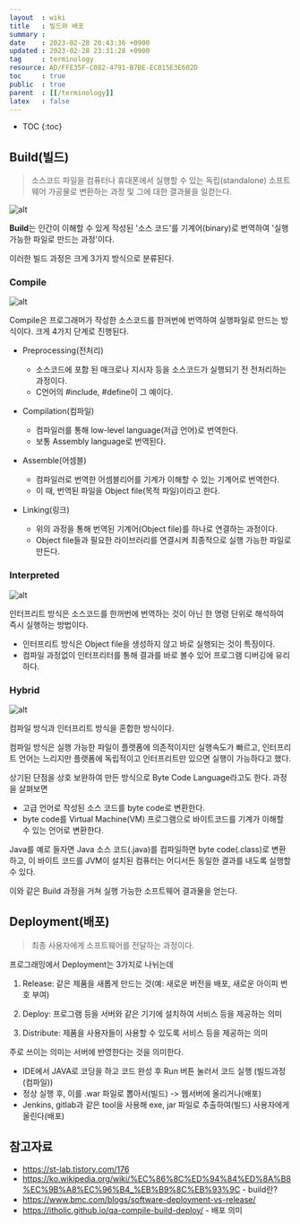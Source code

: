 ```yaml
---
layout  : wiki
title   : 빌드와 배포
summary : 
date    : 2023-02-28 20:43:36 +0900
updated : 2023-02-28 23:31:28 +0900
tag     : terminology
resource: AD/FFE35F-C082-4791-B7BE-EC015E3E602D
toc     : true
public  : true
parent  : [[/terminology]]
latex   : false
---
```

* TOC
{:toc}

## Build(빌드)

> 소스코드 파일을 컴퓨터나 휴대폰에서 실행할 수 있는 독립(standalone) 소프트웨어 가공물로 변환하는 과정 및 그에 대한 결과물을 일컫는다.

![alt](https://img1.daumcdn.net/thumb/R1280x0/?scode=mtistory2&fname=https%3A%2F%2Fblog.kakaocdn.net%2Fdn%2Fd3s6bS%2FbtqNRJdufUI%2FfUfigVgPdDFR8rIAVMdQu1%2Fimg.png)

**Build**는 인간이 이해할 수 있게 작성된 '소스 코드'를 기계어(binary)로 번역하여 '실행 가능한 파일로 만드는 과정'이다. 

이러한 빌드 과정은 크게 3가지 방식으로 분류된다.

### Compile

![alt](https://img1.daumcdn.net/thumb/R1280x0/?scode=mtistory2&fname=https%3A%2F%2Fblog.kakaocdn.net%2Fdn%2FlANHp%2FbtqNU1kYGLA%2FZ5ksDLwxxBxmqTOhgYlb40%2Fimg.png)

Compile은 프로그래머가 작성한 소스코드를 한꺼번에 번역하여 실행파일로 만드는 방식이다. 크게 4가지 단계로 진행된다.

- Preprocessing(전처리) 
  - 소스코드에 포함 된 매크로나 지시자 등을 소스코드가 실행되기 전 전처리하는 과정이다.
  - C언어의 #include, #define이 그 예이다.
    
- Compilation(컴파일)
  - 컴파일러를 통해 low-level language(저급 언어)로 번역한다.
  - 보통 Assembly language로 번역된다.
  
- Assemble(어셈블)
  - 컴파일러로 번역한 어셈블리어를 기계가 이해할 수 있는 기계어로 번역한다.
  - 이 때, 번역된 파일을 Object file(목적 파일)이라고 한다.

- Linking(링크)
  - 위의 과정을 통해 번역된 기계어(Object file)를 하나로 연결하는 과정이다.
  - Object file들과 필요한 라이브러리를 연결시켜 최종적으로 실행 가능한 파일로 만든다.


### Interpreted

![alt](https://img1.daumcdn.net/thumb/R1280x0/?scode=mtistory2&fname=https%3A%2F%2Fblog.kakaocdn.net%2Fdn%2FbO2Oo5%2FbtqOeBdcHxz%2FWlUKczXrK02kNeE787Aa50%2Fimg.png)

인터프리트 방식은 소스코드를 한꺼번에 번역하는 것이 아닌 한 명령 단위로 해석하여 즉시 실행하는 방법이다.

- 인터프리트 방식은 Object file을 생성하지 않고 바로 실행되는 것이 특징이다.
- 컴파일 과정없이 인터프리터를 통해 결과를 바로 볼수 있어 프로그램 디버깅에 유리하다.

### Hybrid

![alt](https://img1.daumcdn.net/thumb/R1920x0/?scode=mtistory2&fname=https%3A%2F%2Fblog.kakaocdn.net%2Fdn%2Fdm5iRN%2FbtqOnyVFdv9%2FakMnSPl9xg5WVxD4eqr6Ok%2Fimg.png)

컴파일 방식과 인터프리트 방식을 혼합한 방식이다. 

컴파일 방식은 실행 가능한 파일이 플랫폼에 의존적이지만 실행속도가 빠르고, 인터프리트 언어는 느리지만 플랫폼에 독립적이고 인터프리트만 있으면 실행이 가능하다고 했다. 

상기된 단점을 상호 보완하여 만든 방식으로 Byte Code Language라고도 한다. 과정을 살펴보면

- 고급 언어로 작성된 소스 코드를 byte code로 변환한다.
- byte code를 Virtual Machine(VM) 프로그램으로 바이트코드를 기계가 이해할 수 있는 언어로 변환한다.

Java를 예로 들자면 Java 소스 코드(.java)를 컴파일하면 byte code(.class)로 변환하고, 이 바이트 코드를 JVM이 설치된 컴퓨터는 어디서든 동일한 결과를 
내도록 실행할 수 있다.

이와 같은 Build 과정을 거쳐 실행 가능한 소프트웨어 결과물을 얻는다.

## Deployment(배포)

> 최종 사용자에게 소프트웨어를 전달하는 과정이다. 

프로그래밍에서 Deployment는 3가지로 나뉘는데

1. Release: 같은 제품을 새롭게 만드는 것(예: 새로운 버전을 배포, 새로운 아이피 번호 부여)

2. Deploy: 프로그램 등을 서버와 같은 기기에 설치하여 서비스 등을 제공하는 의미

3. Distribute: 제품을 사용자들이 사용할 수 있도록 서비스 등을 제공하는 의미

주로 쓰이는 의미는 서버에 반영한다는 것을 의미한다.

- IDE에서 JAVA로 코딩을 하고 코드 완성 후 Run 버튼 눌러서 코드 실행 (빌드과정(컴파일))
- 정상 실행 후, 이를 .war 파일로 뽑아서(빌드) -> 웹서버에 올리거나(배포)
- Jenkins, gitlab과 같은 tool을 사용해 exe, jar 파일로 추출하여(빌드) 사용자에게 올린다(배포)

## 참고자료

- https://st-lab.tistory.com/176
- https://ko.wikipedia.org/wiki/%EC%86%8C%ED%94%84%ED%8A%B8%EC%9B%A8%EC%96%B4_%EB%B9%8C%EB%93%9C - build란?
- https://www.bmc.com/blogs/software-deployment-vs-release/ 
- https://itholic.github.io/qa-compile-build-deploy/ - 배포 의미